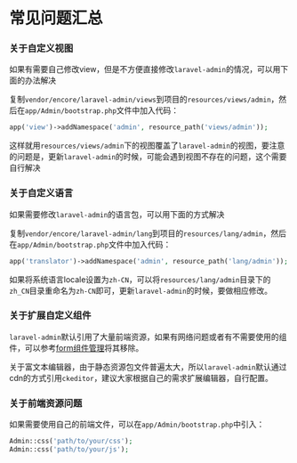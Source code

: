# 常见问题汇总

### 关于自定义视图

如果有需要自己修改view，但是不方便直接修改`laravel-admin`的情况，可以用下面的办法解决

复制`vendor/encore/laravel-admin/views`到项目的`resources/views/admin`，然后在`app/Admin/bootstrap.php`文件中加入代码：

```php
app('view')->addNamespace('admin', resource_path('views/admin'));
```

这样就用`resources/views/admin`下的视图覆盖了`laravel-admin`的视图，要注意的问题是，更新`laravel-admin`的时候，可能会遇到视图不存在的问题，这个需要自行解决

### 关于自定义语言

如果需要修改`laravel-admin`的语言包，可以用下面的方式解决

复制`vendor/encore/laravel-admin/lang`到项目的`resources/lang/admin`，然后在`app/Admin/bootstrap.php`文件中加入代码：

```php
app('translator')->addNamespace('admin', resource_path('lang/admin'));
```

如果将系统语言locale设置为`zh-CN`，可以将`resources/lang/admin`目录下的`zh_CN`目录重命名为`zh-CN`即可，更新`laravel-admin`的时候，要做相应修改。

### 关于扩展自定义组件

`laravel-admin`默认引用了大量前端资源，如果有网络问题或者有不需要使用的组件，可以参考[form组件管理](/docs/zh/field-management.md)将其移除。

关于富文本编辑器，由于静态资源包文件普遍太大，所以`laravel-admin`默认通过cdn的方式引用`ckeditor`，建议大家根据自己的需求扩展编辑器，自行配置。

### 关于前端资源问题

如果需要使用自己的前端文件，可以在`app/Admin/bootstrap.php`中引入：

```php
Admin::css('path/to/your/css');
Admin::css('path/to/your/js');
```